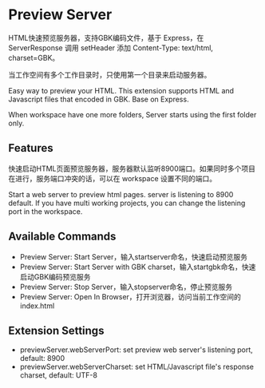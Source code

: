 # Preview Server

HTML快速预览服务器，支持GBK编码文件，基于 Express，在 ServerResponse 调用 setHeader 添加 Content-Type: text/html, charset=GBK。

当工作空间有多个工作目录时，只使用第一个目录来启动服务器。

Easy way to preview your HTML. This extension supports HTML and Javascript files that encoded in GBK. Base on Express.

When workspace have one more folders, Server starts using the first folder only.

## Features

快速启动HTML页面预览服务器，服务器默认监听8900端口。如果同时多个项目在进行，服务端口冲突的话，可以在 workspace 设置不同的端口。

Start a web server to preview html pages. server is listening to 8900 default. If you have multi working projects, you can change the listening port in the workspace.

## Available Commands

+ Preview Server: Start Server，输入startserver命名，快速启动预览服务
+ Preview Server: Start Server with GBK charset，输入startgbk命名，快速启动GBK编码预览服务
+ Preview Server: Stop Server，输入stopserver命名，停止预览服务
+ Preview Server: Open In Browser，打开浏览器，访问当前工作空间的index.html

## Extension Settings

+ previewServer.webServerPort: set preview web server's listening port, default: 8900
+ previewServer.webServerCharset: set HTML/Javascript file's response charset, default: UTF-8
